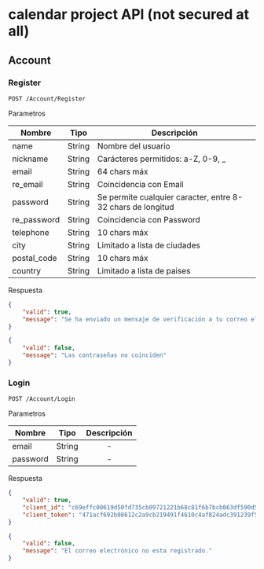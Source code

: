 # calendar project API (not secured at all)

## Account

### Register

```
POST /Account/Register
```

Parametros

| Nombre | Tipo | Descripción |
|---|---|---|
| name | String | Nombre del usuario |
| nickname | String | Carácteres permitidos: a-Z, 0-9, _ |
| email | String | 64 chars máx |
| re_email | String | Coincidencia con Email |
| password | String | Se permite cualquier caracter, entre 8-32 chars de longitud |
| re_password | String | Coincidencia con Password |
| telephone | String | 10 chars máx |
| city | String | Limitado a lista de ciudades |
| postal_code | String | 10 chars máx |
| country | String | Limitado a lista de paises |

Respuesta
```Json
{
	"valid": true,
    "message": "Se ha enviado un mensaje de verificación a tu correo electrónico."
}
```
```Json
{
	"valid": false,
    "message": "Las contraseñas no coinciden"
}
```

### Login

```
POST /Account/Login
```

Parametros

| Nombre | Tipo | Descripción |
|---|---|:--:|
| email | String | - |
| password | String | - |

Respuesta
```Json
{
	"valid": true,
    "client_id": "c69effc00619d50fd735cb09721221b68c81f6b7bcb063df590d5bd7c68c0d7b",
    "client_token": "471acf692b08612c2a9cb219491f4610c4af824adc391239f512105a83ec2312"
}
```
```Json
{
	"valid": false,
    "message": "El correo electrónico no esta registrado."
}
```
